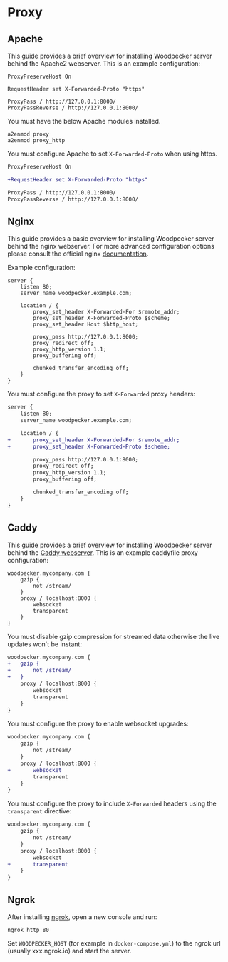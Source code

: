 # Proxy

## Apache
This guide provides a brief overview for installing Woodpecker server behind the Apache2 webserver. This is an example configuration:

```nohighlight
ProxyPreserveHost On

RequestHeader set X-Forwarded-Proto "https"

ProxyPass / http://127.0.0.1:8000/
ProxyPassReverse / http://127.0.0.1:8000/
```

You must have the below Apache modules installed.

```nohighlight
a2enmod proxy
a2enmod proxy_http
```

You must configure Apache to set `X-Forwarded-Proto` when using https.

```diff
ProxyPreserveHost On

+RequestHeader set X-Forwarded-Proto "https"

ProxyPass / http://127.0.0.1:8000/
ProxyPassReverse / http://127.0.0.1:8000/
```

## Nginx

This guide provides a basic overview for installing Woodpecker server behind the nginx webserver. For more advanced configuration options please consult the official nginx [documentation](https://www.nginx.com/resources/admin-guide/).

Example configuration:

```nginx
server {
    listen 80;
    server_name woodpecker.example.com;

    location / {
        proxy_set_header X-Forwarded-For $remote_addr;
        proxy_set_header X-Forwarded-Proto $scheme;
        proxy_set_header Host $http_host;

        proxy_pass http://127.0.0.1:8000;
        proxy_redirect off;
        proxy_http_version 1.1;
        proxy_buffering off;

        chunked_transfer_encoding off;
    }
}
```

You must configure the proxy to set `X-Forwarded` proxy headers:

```diff
server {
    listen 80;
    server_name woodpecker.example.com;

    location / {
+       proxy_set_header X-Forwarded-For $remote_addr;
+       proxy_set_header X-Forwarded-Proto $scheme;

        proxy_pass http://127.0.0.1:8000;
        proxy_redirect off;
        proxy_http_version 1.1;
        proxy_buffering off;

        chunked_transfer_encoding off;
    }
}
```

## Caddy

This guide provides a brief overview for installing Woodpecker server behind the [Caddy webserver](https://caddyserver.com/). This is an example caddyfile proxy configuration:

```nohighlight
woodpecker.mycompany.com {
    gzip {
        not /stream/
    }
    proxy / localhost:8000 {
        websocket
        transparent
    }
}
```
You must disable gzip compression for streamed data otherwise the live updates won't be instant:

```diff
woodpecker.mycompany.com {
+   gzip {
+       not /stream/
+   }
    proxy / localhost:8000 {
        websocket
        transparent
    }
}
```

You must configure the proxy to enable websocket upgrades:

```diff
woodpecker.mycompany.com {
    gzip {
        not /stream/
    }
    proxy / localhost:8000 {
+       websocket
        transparent
    }
}
```

You must configure the proxy to include `X-Forwarded` headers using the `transparent` directive:

```diff
woodpecker.mycompany.com {
    gzip {
        not /stream/
    }
    proxy / localhost:8000 {
        websocket
+       transparent
    }
}
```

## Ngrok
After installing [ngrok](https://ngrok.com/), open a new console and run:

```
ngrok http 80
```

Set `WOODPECKER_HOST` (for example in `docker-compose.yml`) to the ngrok url (usually xxx.ngrok.io) and start the server.

